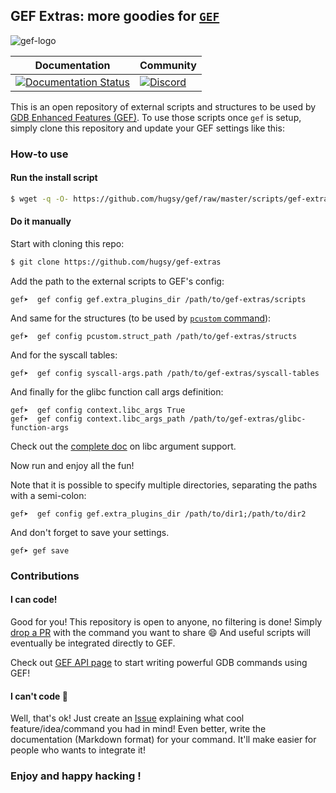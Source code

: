 ## GEF Extras: more goodies for [`GEF`](https://github.com/hugsy/gef) ##

![gef-logo](https://camo.githubusercontent.com/695432d57b3a21a250f81ed5e323658239b8bf25/68747470733a2f2f692e696d6775722e636f6d2f763350557150782e706e67)

| **Documentation** | **Community** |
|--|--|
| [![Documentation Status](https://readthedocs.org/projects/gef-extras/badge/?version=latest&token=05e48c43fba3df26ad1ccf33353180e4b515681b727e2f3011013a915f953084)](https://gef-extras.readthedocs.io/en/latest/?badge=latest) | [![Discord](https://img.shields.io/badge/Discord-GDB--GEF-yellow)](https://discordapp.com/channels/705160148813086841/705160148813086843) |

This is an open repository of external scripts and structures to be used by [GDB Enhanced Features (GEF)](https://github.com/hugsy/gef). To use those scripts once `gef` is setup, simply clone this repository and update your GEF settings like this:


### How-to use ###

#### Run the install script ####
```bash
$ wget -q -O- https://github.com/hugsy/gef/raw/master/scripts/gef-extras.sh | sh
```

#### Do it manually ####

Start with cloning this repo:
```bash
$ git clone https://github.com/hugsy/gef-extras
```

Add the path to the external scripts to GEF's config:
```
gef➤  gef config gef.extra_plugins_dir /path/to/gef-extras/scripts
```

And same for the structures (to be used by [`pcustom` command](https://gef.readthedocs.io/en/master/commands/pcustom/)):
```
gef➤  gef config pcustom.struct_path /path/to/gef-extras/structs
```

And for the syscall tables:
```
gef➤  gef config syscall-args.path /path/to/gef-extras/syscall-tables
```

And finally for the glibc function call args definition:
```
gef➤  gef config context.libc_args True
gef➤  gef config context.libc_args_path /path/to/gef-extras/glibc-function-args
```

Check out the [complete doc](glibc_function_args.md) on libc argument support.


Now run and enjoy all the fun!


Note that it is possible to specify multiple directories, separating the paths with
a semi-colon:

```
gef➤  gef config gef.extra_plugins_dir /path/to/dir1;/path/to/dir2
```

And don't forget to save your settings.

```
gef➤ gef save
```


### Contributions ###

#### I can code! ####

Good for you! This repository is open to anyone, no filtering is done! Simply [drop a PR](https://github.com/hugsy/gef-scripts/pulls) with the command you want to share :smile: And useful scripts will eventually be integrated directly to GEF.

Check out [GEF API page](https://gef.readthedocs.io/en/latest/api/) to start writing powerful GDB commands using GEF!


#### I can't code 🤔 ####

Well, that's ok! Just create an [Issue](https://github.com/hugsy/gef-extras/issues)
explaining what cool feature/idea/command you had in mind! Even better, write
the documentation (Markdown format) for your command. It'll make easier for
people who wants to integrate it!


### Enjoy and happy hacking ! ###
